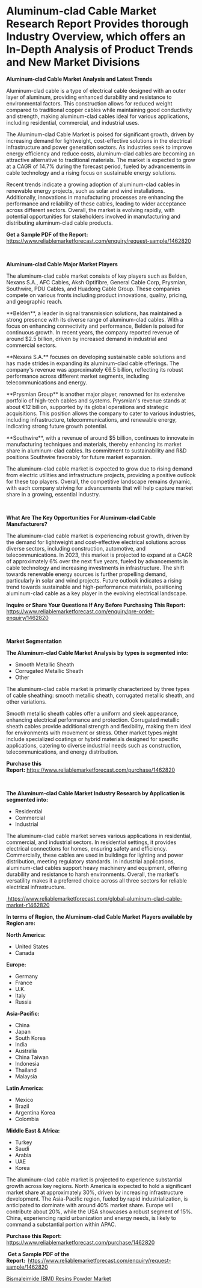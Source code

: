 <p><h1>Aluminum-clad Cable Market Research Report Provides thorough Industry Overview, which offers an In-Depth Analysis of Product Trends and New Market Divisions</h1></p><p><strong>Aluminum-clad Cable Market Analysis and Latest Trends</strong></p>
<p><p>Aluminum-clad cable is a type of electrical cable designed with an outer layer of aluminum, providing enhanced durability and resistance to environmental factors. This construction allows for reduced weight compared to traditional copper cables while maintaining good conductivity and strength, making aluminum-clad cables ideal for various applications, including residential, commercial, and industrial uses.</p><p>The Aluminum-clad Cable Market is poised for significant growth, driven by increasing demand for lightweight, cost-effective solutions in the electrical infrastructure and power generation sectors. As industries seek to improve energy efficiency and reduce costs, aluminum-clad cables are becoming an attractive alternative to traditional materials. The market is expected to grow at a CAGR of 14.7% during the forecast period, fueled by advancements in cable technology and a rising focus on sustainable energy solutions.</p><p>Recent trends indicate a growing adoption of aluminum-clad cables in renewable energy projects, such as solar and wind installations. Additionally, innovations in manufacturing processes are enhancing the performance and reliability of these cables, leading to wider acceptance across different sectors. Overall, the market is evolving rapidly, with potential opportunities for stakeholders involved in manufacturing and distributing aluminum-clad cable products.</p></p>
<p><strong>Get a Sample PDF of the Report:&nbsp;</strong> <a href="https://www.reliablemarketforecast.com/enquiry/request-sample/1462820?utm_campaign=2397&utm_medium=2&utm_source=Github&utm_content=ia&utm_term=03042025&utm_id=aluminum-clad-cable">https://www.reliablemarketforecast.com/enquiry/request-sample/1462820</a></p>
<p>&nbsp;</p>
<p><strong>Aluminum-clad Cable Major Market Players</strong></p>
<p><p>The aluminum-clad cable market consists of key players such as Belden, Nexans S.A., AFC Cables, Aksh Optifibre, General Cable Corp, Prysmian, Southwire, PDU Cables, and Huadong Cable Group. These companies compete on various fronts including product innovations, quality, pricing, and geographic reach.</p><p>**Belden**, a leader in signal transmission solutions, has maintained a strong presence with its diverse range of aluminum-clad cables. With a focus on enhancing connectivity and performance, Belden is poised for continuous growth. In recent years, the company reported revenue of around $2.5 billion, driven by increased demand in industrial and commercial sectors.</p><p>**Nexans S.A.** focuses on developing sustainable cable solutions and has made strides in expanding its aluminum-clad cable offerings. The company's revenue was approximately €6.5 billion, reflecting its robust performance across different market segments, including telecommunications and energy.</p><p>**Prysmian Group** is another major player, renowned for its extensive portfolio of high-tech cables and systems. Prysmian's revenue stands at about €12 billion, supported by its global operations and strategic acquisitions. This position allows the company to cater to various industries, including infrastructure, telecommunications, and renewable energy, indicating strong future growth potential.</p><p>**Southwire**, with a revenue of around $5 billion, continues to innovate in manufacturing techniques and materials, thereby enhancing its market share in aluminum-clad cables. Its commitment to sustainability and R&D positions Southwire favorably for future market expansion.</p><p>The aluminum-clad cable market is expected to grow due to rising demand from electric utilities and infrastructure projects, providing a positive outlook for these top players. Overall, the competitive landscape remains dynamic, with each company striving for advancements that will help capture market share in a growing, essential industry.</p></p>
<p>&nbsp;</p>
<p><strong>What Are The Key Opportunities For Aluminum-clad Cable Manufacturers?</strong></p>
<p><p>The aluminum-clad cable market is experiencing robust growth, driven by the demand for lightweight and cost-effective electrical solutions across diverse sectors, including construction, automotive, and telecommunications. In 2023, this market is projected to expand at a CAGR of approximately 6% over the next five years, fueled by advancements in cable technology and increasing investments in infrastructure. The shift towards renewable energy sources is further propelling demand, particularly in solar and wind projects. Future outlook indicates a rising trend towards sustainable and high-performance materials, positioning aluminum-clad cable as a key player in the evolving electrical landscape.</p></p>
<p><strong>Inquire or Share Your Questions If Any Before Purchasing This Report:</strong> <a href="https://www.reliablemarketforecast.com/enquiry/pre-order-enquiry/1462820?utm_campaign=2397&utm_medium=2&utm_source=Github&utm_content=ia&utm_term=03042025&utm_id=aluminum-clad-cable">https://www.reliablemarketforecast.com/enquiry/pre-order-enquiry/1462820</a></p>
<p>&nbsp;</p>
<p><strong>Market Segmentation</strong></p>
<p><strong>The Aluminum-clad Cable Market Analysis by types is segmented into:</strong></p>
<p><ul><li>Smooth Metallic Sheath</li><li>Corrugated Metallic Sheath</li><li>Other</li></ul></p>
<p><p>The aluminum-clad cable market is primarily characterized by three types of cable sheathing: smooth metallic sheath, corrugated metallic sheath, and other variations. </p><p>Smooth metallic sheath cables offer a uniform and sleek appearance, enhancing electrical performance and protection. Corrugated metallic sheath cables provide additional strength and flexibility, making them ideal for environments with movement or stress. Other market types might include specialized coatings or hybrid materials designed for specific applications, catering to diverse industrial needs such as construction, telecommunications, and energy distribution.</p></p>
<p><strong>Purchase this Report:&nbsp;</strong><a href="https://www.reliablemarketforecast.com/purchase/1462820?utm_campaign=2397&utm_medium=2&utm_source=Github&utm_content=ia&utm_term=03042025&utm_id=aluminum-clad-cable">https://www.reliablemarketforecast.com/purchase/1462820</a></p>
<p>&nbsp;</p>
<p><strong>The Aluminum-clad Cable Market Industry Research by Application is segmented into:</strong></p>
<p><ul><li>Residential</li><li>Commercial</li><li>Industrial</li></ul></p>
<p><p>The aluminum-clad cable market serves various applications in residential, commercial, and industrial sectors. In residential settings, it provides electrical connections for homes, ensuring safety and efficiency. Commercially, these cables are used in buildings for lighting and power distribution, meeting regulatory standards. In industrial applications, aluminum-clad cables support heavy machinery and equipment, offering durability and resistance to harsh environments. Overall, the market's versatility makes it a preferred choice across all three sectors for reliable electrical infrastructure.</p></p>
<p><a href="https://www.reliablemarketforecast.com/global-aluminum-clad-cable-market-r1462820?utm_campaign=2397&utm_medium=2&utm_source=Github&utm_content=ia&utm_term=03042025&utm_id=aluminum-clad-cable">&nbsp;https://www.reliablemarketforecast.com/global-aluminum-clad-cable-market-r1462820</a></p>
<p><strong>In terms of Region, the Aluminum-clad Cable Market Players available by Region are:</strong></p>
<p>
    <p> <strong> North America: </strong>
        <ul>
            <li>United States</li>
            <li>Canada</li>
        </ul>
        </p> 
    <p> <strong> Europe: </strong>
        <ul>
            <li>Germany</li>
            <li>France</li>
            <li>U.K.</li>
            <li>Italy</li>
            <li>Russia</li>
        </ul>
        </p> 
    <p> <strong> Asia-Pacific: </strong>
        <ul>
            <li>China</li>
            <li>Japan</li>
            <li>South Korea</li>
            <li>India</li>
            <li>Australia</li>
            <li>China Taiwan</li>
            <li>Indonesia</li>
            <li>Thailand</li>
            <li>Malaysia</li>
        </ul>
        </p> 
    <p> <strong> Latin America: </strong>
        <ul>
            <li>Mexico</li>
            <li>Brazil</li>
            <li>Argentina Korea</li>
            <li>Colombia</li>
        </ul>
        </p> 
    <p> <strong> Middle East & Africa: </strong>
        <ul>
            <li>Turkey</li>
            <li>Saudi</li>
            <li>Arabia</li>
            <li>UAE</li>
            <li>Korea</li>
        </ul>
    </p>
    </p>
<p><p>The aluminum-clad cable market is projected to experience substantial growth across key regions. North America is expected to hold a significant market share at approximately 30%, driven by increasing infrastructure development. The Asia-Pacific region, fueled by rapid industrialization, is anticipated to dominate with around 40% market share. Europe will contribute about 20%, while the USA showcases a robust segment of 15%. China, experiencing rapid urbanization and energy needs, is likely to command a substantial portion within APAC.</p></p>
<p><strong>Purchase this Report: </strong><a href="https://www.reliablemarketforecast.com/purchase/1462820?utm_campaign=2397&utm_medium=2&utm_source=Github&utm_content=ia&utm_term=03042025&utm_id=aluminum-clad-cable">https://www.reliablemarketforecast.com/purchase/1462820</a></p>
<p>&nbsp;<strong>Get a Sample PDF of the Report:&nbsp;&nbsp;</strong><a href="https://www.reliablemarketforecast.com/enquiry/request-sample/1462820?utm_campaign=2397&utm_medium=2&utm_source=Github&utm_content=ia&utm_term=03042025&utm_id=aluminum-clad-cable">https://www.reliablemarketforecast.com/enquiry/request-sample/1462820</a></p>
<p><strong></strong></p>
<p><p><a href="https://github.com/NargisHussain432/Market-Research-Report-List-2/blob/main/bismaleimide-bmi-resins-powder-market.md?utm_campaign=2397&utm_medium=2&utm_source=Github&utm_content=ia&utm_term=03042025&utm_id=aluminum-clad-cable">Bismaleimide (BMI) Resins Powder Market</a></p></p>